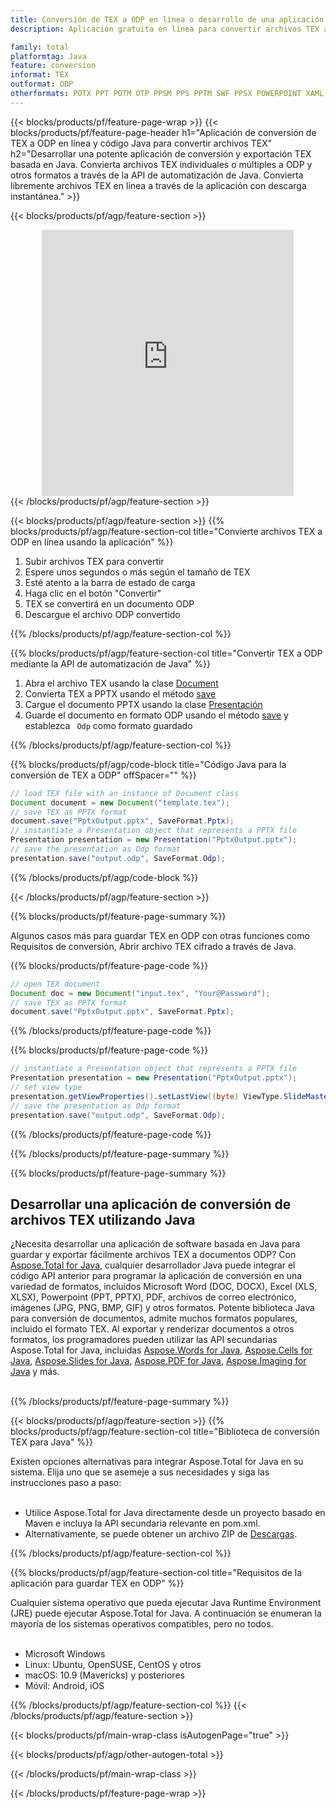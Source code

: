 ```yaml
---
title: Conversión de TEX a ODP en línea o desarrollo de una aplicación basada en Java para convertir archivos TEX
description: Aplicación gratuita en línea para convertir archivos TEX a ODP. Código de biblioteca de conversión Java para documentos TEX. 

family: total
platformtag: Java
feature: conversion
informat: TEX
outformat: ODP
otherformats: POTX PPT POTM OTP PPSM PPS PPTM SWF PPSX POWERPOINT XAML POT
---
```

{{< blocks/products/pf/feature-page-wrap >}}
{{< blocks/products/pf/feature-page-header h1="Aplicación de conversión de TEX a ODP en línea y código Java para convertir archivos TEX" h2="Desarrollar una potente aplicación de conversión y exportación TEX basada en Java. Convierta archivos TEX individuales o múltiples a ODP y otros formatos a través de la API de automatización de Java. Convierta libremente archivos TEX en línea a través de la aplicación con descarga instantánea." >}}


{{< blocks/products/pf/agp/feature-section >}}

<div class="container-fluid agp-content bg-white aboutfile box-1 vh100 section nopbtm">
<div class=container>
<div class=row>
<div class="demobox tc col-md-12 padding-0" align="center">

<iframe title="Aplicación gratuita de conversión de TEX a ODP en línea" style="border: none; height: 426px;" scrolling="no" src="https://total-conversion-app-65z5r2lp.k8s.dynabic.com/?to=odp&from=tex" id="child-iframe" width="80%"></iframe>

</div></div>
</div></div>
{{< /blocks/products/pf/agp/feature-section >}}


{{< blocks/products/pf/agp/feature-section >}}
{{% blocks/products/pf/agp/feature-section-col title="Convierte archivos TEX a ODP en línea usando la aplicación" %}}

1. Subir archivos TEX para convertir
1. Espere unos segundos o más según el tamaño de TEX
1. Esté atento a la barra de estado de carga
1. Haga clic en el botón "Convertir"
1. TEX se convertirá en un documento ODP
1. Descargue el archivo ODP convertido

{{% /blocks/products/pf/agp/feature-section-col %}}

{{% blocks/products/pf/agp/feature-section-col title="Convertir TEX a ODP mediante la API de automatización de Java" %}}


1. Abra el archivo TEX usando la clase [Document](https://reference.aspose.com/pdf/java/com.aspose.pdf/Document)
2. Convierta TEX a PPTX usando el método [save](https://reference.aspose.com/pdf/java/com.aspose.pdf/Document#save-java.lang.String-int-)
3. Cargue el documento PPTX usando la clase [Presentación](https://reference.aspose.com/slides/java/com.aspose.slides/Presentation)
4. Guarde el documento en formato ODP usando el método [save](https://reference.aspose.com/slides/java/com.aspose.slides/Presentation#save-java.lang.String-int-) y establezca ` Odp` como formato guardado



{{% /blocks/products/pf/agp/feature-section-col %}}

{{% blocks/products/pf/agp/code-block title="Código Java para la conversión de TEX a ODP" offSpacer="" %}}


```java
// load TEX file with an instance of Document class
Document document = new Document("template.tex");
// save TEX as PPTX format 
document.save("PptxOutput.pptx", SaveFormat.Pptx); 
// instantiate a Presentation object that represents a PPTX file
Presentation presentation = new Presentation("PptxOutput.pptx");
// save the presentation as Odp format
presentation.save("output.odp", SaveFormat.Odp);   
```



{{% /blocks/products/pf/agp/code-block %}}

{{< /blocks/products/pf/agp/feature-section >}}

{{% blocks/products/pf/feature-page-summary %}}

Algunos casos más para guardar TEX en ODP con otras funciones como Requisitos de conversión, Abrir archivo TEX cifrado a través de Java.

{{% blocks/products/pf/feature-page-code %}}


```java
// open TEX document
Document doc = new Document("input.tex", "Your@Password");
// save TEX as PPTX format 
document.save("PptxOutput.pptx", SaveFormat.Pptx); 

```


{{% /blocks/products/pf/feature-page-code %}}
{{% blocks/products/pf/feature-page-code %}}


```java
// instantiate a Presentation object that represents a PPTX file
Presentation presentation = new Presentation("PptxOutput.pptx");
// set view type
presentation.getViewProperties().setLastView((byte) ViewType.SlideMasterView);
// save the presentation as Odp format
presentation.save("output.odp", SaveFormat.Odp);    
```


{{% /blocks/products/pf/feature-page-code %}}


{{% /blocks/products/pf/feature-page-summary %}}

{{% blocks/products/pf/feature-page-summary %}}

<h2>Desarrollar una aplicación de conversión de archivos TEX utilizando Java</h2>

¿Necesita desarrollar una aplicación de software basada en Java para guardar y exportar fácilmente archivos TEX a documentos ODP? Con [Aspose.Total for Java](https://products.aspose.com/total/es/java/), cualquier desarrollador Java puede integrar el código API anterior para programar la aplicación de conversión en una variedad de formatos, incluidos Microsoft Word (DOC, DOCX), Excel (XLS, XLSX), Powerpoint (PPT, PPTX), PDF, archivos de correo electrónico, imágenes (JPG, PNG, BMP, GIF) y otros formatos. Potente biblioteca Java para conversión de documentos, admite muchos formatos populares, incluido el formato TEX. Al exportar y renderizar documentos a otros formatos, los programadores pueden utilizar las API secundarias Aspose.Total for Java, incluidas [Aspose.Words for Java](https://products.aspose.com/words/es/java/), [Aspose.Cells for Java](https://products.aspose.com/cells/es/java/), [Aspose.Slides for Java](https://products.aspose.com/slides/es/java/), [Aspose.PDF for Java](https://products.aspose.com/pdf/es/java/), [Aspose.Imaging for Java](https://products.aspose.com/imaging/es/java/) y más.<br /><br />

{{% /blocks/products/pf/feature-page-summary %}}

{{< blocks/products/pf/agp/feature-section >}}
{{% blocks/products/pf/agp/feature-section-col title="Biblioteca de conversión TEX para Java" %}}

Existen opciones alternativas para integrar Aspose.Total for Java en su sistema. Elija uno que se asemeje a sus necesidades y siga las instrucciones paso a paso:<br /><br />

- Utilice Aspose.Total for Java directamente desde un proyecto basado en Maven e incluya la API secundaria relevante en pom.xml.
- Alternativamente, se puede obtener un archivo ZIP de [Descargas](https://releases.aspose.com/total/java).

{{% /blocks/products/pf/agp/feature-section-col %}}

{{% blocks/products/pf/agp/feature-section-col title="Requisitos de la aplicación para guardar TEX en ODP" %}}

Cualquier sistema operativo que pueda ejecutar Java Runtime Environment (JRE) puede ejecutar Aspose.Total for Java. A continuación se enumeran la mayoría de los sistemas operativos compatibles, pero no todos. <br /><br />
- Microsoft Windows
- Linux: Ubuntu, OpenSUSE, CentOS y otros
- macOS: 10.9 (Mavericks) y posteriores
- Móvil: Android, iOS

{{% /blocks/products/pf/agp/feature-section-col %}}
{{< /blocks/products/pf/agp/feature-section >}}

{{< blocks/products/pf/main-wrap-class isAutogenPage="true" >}}

{{< blocks/products/pf/agp/other-autogen-total >}}

{{< /blocks/products/pf/main-wrap-class >}}

{{< /blocks/products/pf/feature-page-wrap >}}